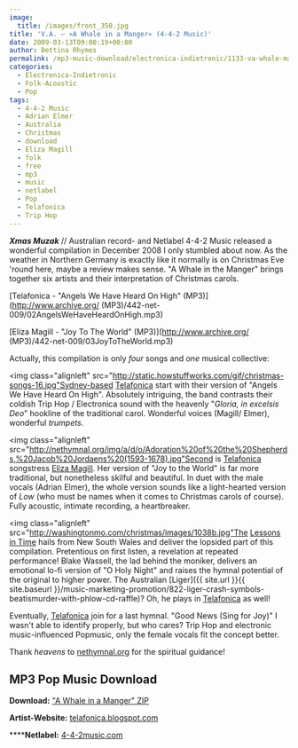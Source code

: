 ```yaml
---
image:
  title: /images/front_350.jpg
title: 'V.A. – »A Whale in a Manger« (4-4-2 Music)'
date: 2009-03-13T09:00:19+00:00
author: Bettina Rhymes
permalink: /mp3-music-download/electronica-indietronic/1133-va-whale-manger-442-music
categories:
  - Electronica-Indietronic
  - Folk-Acoustic
  - Pop
tags:
  - 4-4-2 Music
  - Adrian Elmer
  - Australia
  - Christmas
  - download
  - Eliza Magill
  - folk
  - free
  - mp3
  - music
  - netlabel
  - Pop
  - Telafonica
  - Trip Hop
---
```

***Xmas Muzak*** // Australian record- and Netlabel 4-4-2 Music released a wonderful compilation in December 2008 I only stumbled about now. As the weather in Northern Germany is exactly like it normally is on Christmas Eve 'round here, maybe a review makes sense. "A Whale in the Manger" brings together six artists and their interpretation of Christmas carols.

[Telafonica - "Angels We Have Heard On High" (MP3)](http://www.archive.org/ (MP3)/442-net-009/02AngelsWeHaveHeardOnHigh.mp3)
  
[Eliza Magill - "Joy To The World" (MP3)](http://www.archive.org/ (MP3)/442-net-009/03JoyToTheWorld.mp3)

<!--more-->

Actually, this compilation is only _four_ songs and _one_ musical collective:

<img class="alignleft" src="http://static.howstuffworks.com/gif/christmas-songs-16.jpg"Sydney-based [Telafonica](http://telafonica.blogspot.com/) start with their version of "Angels We Have Heard On High". Absolutely intriguing, the band contrasts their coldish Trip Hop / Electronica sound with the heavenly "_Gloria, in excelsis Deo_" hookline of the traditional carol. Wonderful voices (Magill/ Elmer), wonderful _trumpets_.

<img class="alignleft" src="http://nethymnal.org/img/a/d/o/Adoration%20of%20the%20Shepherds,%20Jacob%20Jordaens%20(1593-1678).jpg"Second is [Telafonica](http://telafonica.blogspot.com/) songstress [Eliza Magill](http://2.bp.blogspot.com/_2ieWLhfph_I/SZZXEdRADPI/AAAAAAAAAZM/XOHGzMVtMAo/s1600-h/eliza-recording-11-2-09.jpg). Her version of "Joy to the World" is far more traditional, but nonetheless skilful and beautiful. In duet with the male vocals (Adrian Elmer), the whole version sounds like a light-hearted version of _Low_ (who must be names when it comes to Christmas carols of course). Fully acoustic, intimate recording, a heartbreaker.

<img class="alignleft" src="http://washingtonmo.com/christmas/images/1038b.jpg"The [Lessons in Time](http://www.myspace.com/lessonsintime) hails from New South Wales and deliver the lopsided part of this compilation. Pretentious on first listen, a revelation at repeated performance! Blake Wassell, the lad behind the moniker, delivers an emotional lo-fi version of "O Holy Night" and raises the hymnal potential of the original to higher power. The Australian [Liger]({{ site.url }}{{ site.baseurl }}/music-marketing-promotion/822-liger-crash-symbols-beatismurder-with-phlow-cd-raffle)? Oh, he plays in [Telafonica](http://telafonica.blogspot.com/) as well!

Eventually, [Telafonica](http://telafonica.blogspot.com/) join for a last hymnal. "Good News (Sing for Joy)" I wasn't able to identify properly, but who cares? Trip Hop and electronic music-influenced Popmusic, only the female vocals fit the concept better.

Thank _heavens_ to [nethymnal.org](http://nethymnal.org/) for the spiritual guidance!

## MP3 Pop Music Download

**Download:** ["A Whale in a Manger" ZIP](http://www.archive.org/download/442-net-009/442-net-009_vbr_mp3.zip)
  
**Artist-Website:** [telafonica.blogspot.com](http://telafonica.blogspot.com)
  
******Netlabel:** [4-4-2music.com](http://www.4-4-2music.com/)